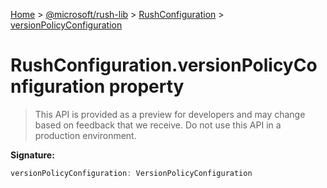 [Home](./index) &gt; [@microsoft/rush-lib](./rush-lib.md) &gt; [RushConfiguration](./rush-lib.rushconfiguration.md) &gt; [versionPolicyConfiguration](./rush-lib.rushconfiguration.versionpolicyconfiguration.md)

# RushConfiguration.versionPolicyConfiguration property

> This API is provided as a preview for developers and may change based on feedback that we receive. Do not use this API in a production environment.


**Signature:**
```javascript
versionPolicyConfiguration: VersionPolicyConfiguration
```
